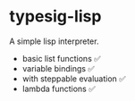 # typesig-lisp

A simple lisp interpreter.

- basic list functions :white_check_mark:
- variable bindings :white_check_mark:
- with steppable evaluation :white_check_mark:
- lambda functions :white_check_mark:

